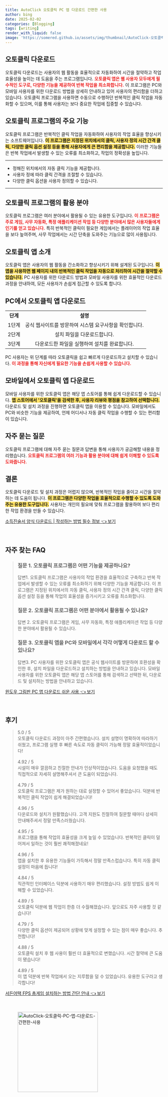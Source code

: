 ```yaml
---
title: AutoClick 오토클릭 PC 앱 다운로드 간편한 사용
author: bing
date: 2025-02-02
categories: [Blogging]
tags: [writing]
render_with_liquid: false
image: 'https://somered.github.io/assets/img/thumbnail/AutoClick-오토클릭-PC-앱-다운로드-간편한-사용.webp'
---
```



<h2 id='오토클릭 다운로드'>오토클릭 다운로드</h2>

<p>오토클릭 다운로드는 사용자의 웹 활동을 효율적으로 자동화하여 시간을 절약하고 작업 효율성을 높이는 데 도움을 주는 프로그램입니다. <b><span style="color: #ee2323;">오토클릭 앱은 웹 사용자 모두에게 필수적인 도구로, 다양한 기능을 제공하여 반복 작업을 최소화합니다.</span></b> 이 프로그램은 PC와 모바일 사용자를 위한 다운로드 방법을 상세히 안내하고 있어 사용자의 편리함을 더하고 있습니다. 오토클릭 프로그램을 사용하면 수동으로 수행하던 반복적인 클릭 작업을 자동화할 수 있으며, 이를 통해 사용자는 보다 중요한 작업에 집중할 수 있습니다.</p>

<h2 id='오토클릭 프로그램의 주요 기능'>오토클릭 프로그램의 주요 기능</h2>

<p>오토클릭 프로그램은 반복적인 클릭 작업을 자동화하여 사용자의 작업 효율을 향상시키는 소프트웨어입니다. <b><span style="background-color: #ffe066;">이 프로그램은 지정된 위치에서의 클릭, 사용자 정의 시간 간격 클릭, 다양한 클릭 옵션 설정 등을 통해 사용자에게 큰 편리함을 제공합니다.</span></b> 이러한 기능들은 반복 작업에서 발생할 수 있는 오류를 최소화하고, 작업의 정확성을 높입니다.</p>

<hr />

<ul>
    <li>정해진 위치에서의 자동 클릭 기능을 제공합니다.</li>
    <li>사용자 정에 따라 클릭 간격을 조절할 수 있습니다.</li>
    <li>다양한 클릭 옵션을 사용자 정의할 수 있습니다.</li>
</ul>

<hr />

<h2 id='오토클릭 프로그램의 활용 분야'>오토클릭 프로그램의 활용 분야</h2>

<p>오토클릭 프로그램은 여러 분야에서 활용될 수 있는 유용한 도구입니다. <b><span style="color: #ee2323;">이 프로그램은 주로 게임, 사무 자동화, 특정 애플리케이션 작업 등 다양한 분야에서 많은 사용자들에게 인기를 얻고 있습니다.</span></b> 특히 반복적인 클릭이 필요한 게임에서는 플레이어의 작업 효율을 보다 높여주며, 사무 작업에서는 시간 단축을 도와주는 기능으로 많이 사용됩니다.</p>

<h2 id='오토클릭 앱 소개'>오토클릭 앱 소개</h2>

<p>오토클릭 앱은 사용자의 웹 활동을 간소화하고 향상시키기 위해 설계된 도구입니다. <b><span style="background-color: #ffe066;">이 앱을 사용하면 웹 페이지 내의 반복적인 클릭 작업을 자동으로 처리하여 시간을 절약할 수 있습니다.</span></b> PC 사용자를 위한 다운로드 방법과 모바일 사용자를 위한 효율적인 다운로드 과정을 안내하여, 모든 사용자가 손쉽게 접근할 수 있도록 합니다.</p>

<h2 id='PC에서 오토클릭 앱 다운로드'>PC에서 오토클릭 앱 다운로드</h2>

<table>
    <tr>
        <td style="text-align: center; height: 17px;"><b>단계</b></td>
        <td style="text-align: center; height: 17px;"><b>설명</b></td>
    </tr>
    <tr>
        <td style="text-align: center; height: 17px;">1단계</td>
        <td style="text-align: center; height: 17px;">공식 웹사이트를 방문하여 시스템 요구사항을 확인합니다.</td>
    </tr>
    <tr>
        <td style="text-align: center; height: 17px;">2단계</td>
        <td style="text-align: center; height: 17px;">설치 파일을 다운로드합니다.</td>
    </tr>
    <tr>
        <td style="text-align: center; height: 17px;">3단계</td>
        <td style="text-align: center; height: 17px;">다운로드한 파일을 실행하여 설치를 완료합니다.</td>
    </tr>
</table>

<p>PC 사용자는 위 단계를 따라 오토클릭을 쉽고 빠르게 다운로드하고 설치할 수 있습니다. <b><span style="color: #ee2323;">이 과정을 통해 자신에게 필요한 기능을 손쉽게 사용할 수 있습니다.</span></b></p>

<h2 id='모바일에서 오토클릭 앱 다운로드'>모바일에서 오토클릭 앱 다운로드</h2>

<p>모바일 사용자를 위한 오토클릭 앱은 해당 앱 스토어를 통해 쉽게 다운로드할 수 있습니다. <b><span style="background-color: #ffe066;">앱 스토어에서 '오토클릭'을 검색한 후, 사용자 리뷰와 평점을 참고하여 선택합니다.</span></b> 다운로드 및 설치 과정을 진행하면 오토클릭 앱을 이용할 수 있습니다. 모바일에서도 PC와 비슷한 기능을 제공하여, 언제 어디서나 자동 클릭 작업을 수행할 수 있는 편리함이 있습니다.</p>

<h2 id='자주 묻는 질문'>자주 묻는 질문</h2>

<p>오토클릭 프로그램에 대해 자주 묻는 질문과 답변을 통해 사용자가 궁금해할 내용을 정리했습니다. <b><span style="color: #ee2323;">오토클릭 프로그램의 여러 기능과 활용 분야에 대해 쉽게 이해할 수 있도록 도와줍니다.</span></b></p>

<h2 id='결론'>결론</h2>

<p>오토클릭 다운로드 및 설치 과정은 어렵지 않으며, 반복적인 작업을 줄이고 시간을 절약하는 데 도움이 됩니다. <b><span style="background-color: #ffe066;">이 프로그램은 다양한 작업을 효율적으로 수행할 수 있도록 도와주는 유용한 도구입니다.</span></b> 사용자는 개인의 필요에 맞춰 프로그램을 활용하여 보다 편리한 작업 환경을 만들 수 있습니다.</p>


<p><a class="click-button" title="소득진술서 양식 다운로드 | 작성하는 방법 필수 정보" href="https://somered.github.io/posts/%EC%86%8C%EB%93%9D%EC%A7%84%EC%88%A0%EC%84%9C-%EC%96%91%EC%8B%9D-%EB%8B%A4%EC%9A%B4%EB%A1%9C%EB%93%9C-%EC%9E%91%EC%84%B1%ED%95%98%EB%8A%94-%EB%B0%A9%EB%B2%95-%ED%95%84%EC%88%98-%EC%A0%95%EB%B3%B4/" rel="dofollow">소득진술서 양식 다운로드 | 작성하는 방법 필수 정보 👈 보기</a></p><br>
<h2 id='자주_찾는_FAQ'>자주 찾는 FAQ</h2>
<div itemscope="" itemtype="https://schema.org/FAQPage"> 
<blockquote> 
<div itemscope="" itemprop="mainEntity" itemtype="https://schema.org/Question"> 
<h3 itemprop="name">질문 1. 오토클릭 프로그램은 어떤 기능을 제공하나요?</h3> 
<div itemscope="" itemprop="acceptedAnswer" itemtype="https://schema.org/Answer"> 
<span itemprop="text"> 
<p>답변1. 오토클릭 프로그램은 사용자의 작업 환경을 효율적으로 구축하고 반복 작업에서 발생할 수 있는 오류를 최소화하기 위해 다양한 기능을 제공합니다. 이 프로그램은 지정된 위치에서의 자동 클릭, 사용자 정의 시간 간격 클릭, 다양한 클릭 옵션 설정 등을 통해 작업의 효율성을 증가시키고 오류를 최소화합니다.</p> 
</span> 
</div> 
</div> 
<div itemscope="" itemprop="mainEntity" itemtype="https://schema.org/Question"> 
<h3 itemprop="name">질문 2. 오토클릭 프로그램은 어떤 분야에서 활용될 수 있나요?</h3> 
<div itemscope="" itemprop="acceptedAnswer" itemtype="https://schema.org/Answer"> 
<span itemprop="text"> 
<p>답변 2. 오토클릭 프로그램은 게임, 사무 자동화, 특정 애플리케이션 작업 등 다양한 분야에서 활용될 수 있습니다.</p> 
</span> 
</div> 
</div> 
<div itemscope="" itemprop="mainEntity" itemtype="https://schema.org/Question"> 
<h3 itemprop="name">질문 3. 오토클릭 앱을 PC와 모바일에서 각각 어떻게 다운로드 할 수 있나요?</h3> 
<div itemscope="" itemprop="acceptedAnswer" itemtype="https://schema.org/Answer"> 
<span itemprop="text"> 
<p>답변3. PC 사용자를 위한 오토클릭 앱은 공식 웹사이트를 방문하여 호환성을 확인한 후, 설치 파일을 다운로드하고 설치하는 방법을 안내하고 있습니다. 모바일 사용자를 위한 오토클릭 앱은 해당 앱 스토어를 통해 검색하고 선택한 뒤, 다운로드 및 설치하는 방법을 안내하고 있습니다.</p> 
</span> 
</div> 
</div> 
</blockquote> 
</div>
<p><a class="click-button" title="윈도우 그림판 PC 앱 다운로드 쉬운 사용" href="https://somered.github.io/posts/%EC%9C%88%EB%8F%84%EC%9A%B0-%EA%B7%B8%EB%A6%BC%ED%8C%90-PC-%EC%95%B1-%EB%8B%A4%EC%9A%B4%EB%A1%9C%EB%93%9C-%EC%89%AC%EC%9A%B4-%EC%82%AC%EC%9A%A9/" rel="dofollow">윈도우 그림판 PC 앱 다운로드 쉬운 사용 👈 보기</a></p><br>
<h2 id='후기'>후기</h2>
<div itemscope itemtype="https://schema.org/Product">
  <blockquote>
  <div itemprop="review" itemscope itemtype="https://schema.org/Review">
      <div itemprop="reviewRating" itemscope itemtype="https://schema.org/Rating"> <span itemprop="ratingValue">5.0</span> / <span itemprop="bestRating">5</span> </div>
      <span itemprop="reviewBody">오토클릭 다운로드 과정이 아주 간편했습니다. 설치 설명이 명확하여 따라하기 쉬웠고, 프로그램 실행 후 빠른 속도로 자동 클릭이 가능해 정말 효율적이었습니다!</span>
  </div>
  <br>
  <div itemprop="review" itemscope itemtype="https://schema.org/Review">
      <div itemprop="reviewRating" itemscope itemtype="https://schema.org/Rating"> <span itemprop="ratingValue">4.92</span> / <span itemprop="bestRating">5</span> </div>
      <span itemprop="reviewBody">시설이 매우 깔끔하고 친절한 안내가 인상적이었습니다. 도움을 요청했을 때도 직접적으로 자세히 설명해주셔서 큰 도움이 되었습니다.</span>
  </div>
  <br>
  <div itemprop="review" itemscope itemtype="https://schema.org/Review">
      <div itemprop="reviewRating" itemscope itemtype="https://schema.org/Rating"> <span itemprop="ratingValue">4.79</span> / <span itemprop="bestRating">5</span> </div>
      <span itemprop="reviewBody">오토클릭 프로그램은 제가 원하는 대로 설정할 수 있어서 좋았습니다. 덕분에 반복적인 클릭 작업이 쉽게 해결되었습니다!</span>
  </div>
  <br>
  <div itemprop="review" itemscope itemtype="https://schema.org/Review">
      <div itemprop="reviewRating" itemscope itemtype="https://schema.org/Rating"> <span itemprop="ratingValue">4.96</span> / <span itemprop="bestRating">5</span> </div>
      <span itemprop="reviewBody">다운로드와 설치가 원활했습니다. 고객 지원도 친절하여 질문할 때마다 상세히 안내해주셔서 정말 만족스러웠습니다.</span>
  </div>
  <br>
  <div itemprop="review" itemscope itemtype="https://schema.org/Review">
      <div itemprop="reviewRating" itemscope itemtype="https://schema.org/Rating"> <span itemprop="ratingValue">4.95</span> / <span itemprop="bestRating">5</span> </div>
      <span itemprop="reviewBody">프로그램을 통해 작업의 효율성을 크게 높일 수 있었습니다. 반복적인 클릭이 덜어져서 일하는 것이 훨씬 쾌적해졌네요!</span>
  </div>
  <br>
  <div itemprop="review" itemscope itemtype="https://schema.org/Review">
      <div itemprop="reviewRating" itemscope itemtype="https://schema.org/Rating"> <span itemprop="ratingValue">4.96</span> / <span itemprop="bestRating">5</span> </div>
      <span itemprop="reviewBody">앱을 설치한 후 유용한 기능들이 가득해서 정말 만족스럽습니다. 특히 자동 클릭 설정이 마음에 듭니다!</span>
  </div>
  <br>
  <div itemprop="review" itemscope itemtype="https://schema.org/Review">
      <div itemprop="reviewRating" itemscope itemtype="https://schema.org/Rating"> <span itemprop="ratingValue">4.84</span> / <span itemprop="bestRating">5</span> </div>
      <span itemprop="reviewBody">직관적인 인터페이스 덕분에 사용하기 매우 편리했습니다. 설정 방법도 쉽게 이해할 수 있었습니다.</span>
  </div>
  <br>
  <div itemprop="review" itemscope itemtype="https://schema.org/Review">
      <div itemprop="reviewRating" itemscope itemtype="https://schema.org/Rating"> <span itemprop="ratingValue">4.89</span> / <span itemprop="bestRating">5</span> </div>
      <span itemprop="reviewBody">오토클릭 덕분에 웹 작업이 한층 더 수월해졌습니다. 앞으로도 자주 사용할 것 같습니다!</span>
  </div>
  <br>
  <div itemprop="review" itemscope itemtype="https://schema.org/Review">
      <div itemprop="reviewRating" itemscope itemtype="https://schema.org/Rating"> <span itemprop="ratingValue">4.79</span> / <span itemprop="bestRating">5</span> </div>
      <span itemprop="reviewBody">다양한 클릭 옵션이 제공되어 상황에 맞게 설정할 수 있는 점이 매우 좋습니다. 추천합니다!</span>
  </div>
  <br>
  <div itemprop="review" itemscope itemtype="https://schema.org/Review">
      <div itemprop="reviewRating" itemscope itemtype="https://schema.org/Rating"> <span itemprop="ratingValue">4.88</span> / <span itemprop="bestRating">5</span> </div>
      <span itemprop="reviewBody">오토클릭 설치 후 웹 사용이 훨씬 더 효율적으로 변했습니다. 시간 절약에 큰 도움이 됐습니다!</span>
  </div>
  <br>
  <div itemprop="review" itemscope itemtype="https://schema.org/Review">
      <div itemprop="reviewRating" itemscope itemtype="https://schema.org/Rating"> <span itemprop="ratingValue">4.89</span> / <span itemprop="bestRating">5</span> </div>
      <span itemprop="reviewBody">이 앱 덕분에 반복 작업에서 오는 지루함을 덜 수 있었습니다. 유용한 도구라고 생각합니다!</span>
  </div>
  </blockquote>
</div>
<p><a class="click-button" title="서든어택 FPS 총게임 설치하는 방법 간단 안내" href="https://somered.github.io/posts/%EC%84%9C%EB%93%A0%EC%96%B4%ED%83%9D-FPS-%EC%B4%9D%EA%B2%8C%EC%9E%84-%EC%84%A4%EC%B9%98%ED%95%98%EB%8A%94-%EB%B0%A9%EB%B2%95-%EA%B0%84%EB%8B%A8-%EC%95%88%EB%82%B4/" rel="dofollow">서든어택 FPS 총게임 설치하는 방법 간단 안내 👈 보기</a></p><br>
<figure class="image"><img src="https://somered.github.io/assets/img/thumbnail/AutoClick-오토클릭-PC-앱-다운로드-간편한-사용.webp" alt="AutoClick-오토클릭-PC-앱-다운로드-간편한-사용" width="256" height="256"></figure>